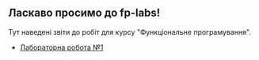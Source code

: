 ## Ласкаво просимо до fp-labs!

Тут наведені звіти до робіт для курсу "Функціональне програмування".

- [Лабораторна робота №1](lab1)
